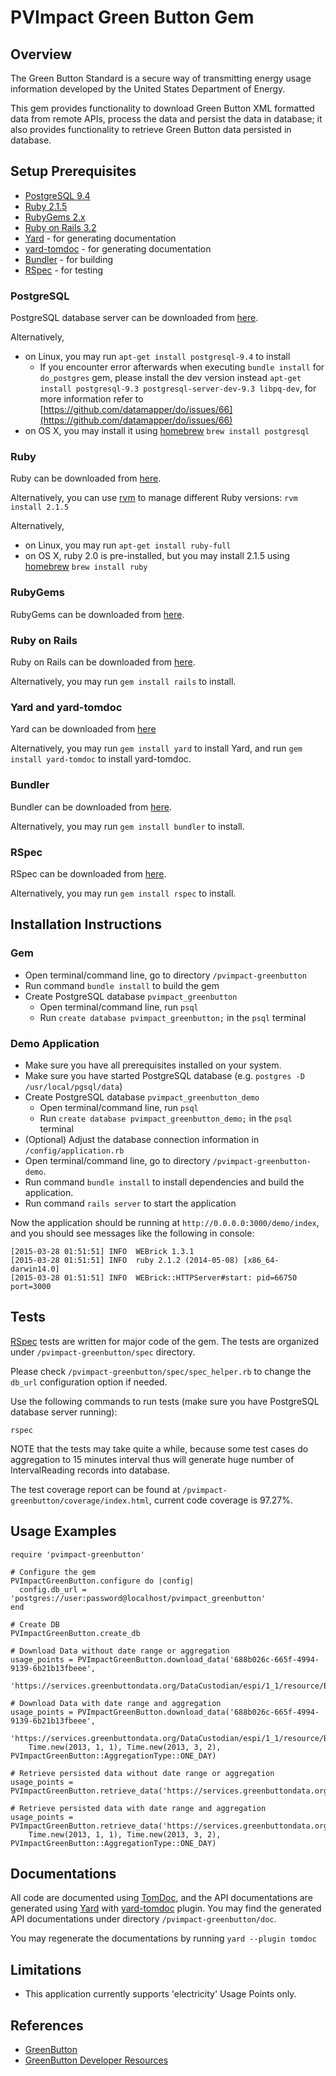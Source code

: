 # PVImpact Green Button Gem

## Overview

The Green Button Standard is a secure way of transmitting energy usage information developed by the United States
Department of Energy.

This gem provides functionality to download Green Button XML formatted data from remote APIs, process the data and persist
the data in database; it also provides functionality to retrieve Green Button data persisted in database.

## Setup Prerequisites

* [PostgreSQL 9.4](http://www.postgresql.org)
* [Ruby 2.1.5](http://www.ruby-lang.org)
* [RubyGems 2.x](https://rubygems.org)
* [Ruby on Rails 3.2](http://rubyonrails.org)
* [Yard](http://yardoc.org) - for generating documentation
* [yard-tomdoc](https://github.com/rubyworks/yard-tomdoc) - for generating documentation
* [Bundler](http://bundler.io) - for building
* [RSpec](http://rspec.info) - for testing

### PostgreSQL

PostgreSQL database server can be downloaded from [here](http://www.postgresql.org/download/).

Alternatively,

* on Linux, you may run ```apt-get install postgresql-9.4``` to install
    * If you encounter error afterwards when executing ```bundle install``` for ```do_postgres``` gem,
          please install the dev version instead ```apt-get install postgresql-9.3 postgresql-server-dev-9.3 libpq-dev```,
          for more information refer to [https://github.com/datamapper/do/issues/66](https://github.com/datamapper/do/issues/66)
* on OS X, you may install it using [homebrew](http://brew.sh) ```brew install postgresql```

### Ruby

Ruby can be downloaded from [here](https://www.ruby-lang.org/en/downloads/).

Alternatively, you can use [rvm](https://rvm.io) to manage different Ruby versions: ```rvm install 2.1.5```

Alternatively,

* on Linux, you may run ```apt-get install ruby-full```
* on OS X, ruby 2.0 is pre-installed, but you may install 2.1.5 using [homebrew](http://brew.sh) ```brew install ruby```

### RubyGems

RubyGems can be downloaded from [here](https://rubygems.org/pages/download).

### Ruby on Rails

Ruby on Rails can be downloaded from [here](http://rubyonrails.org/download/).

Alternatively, you may run ```gem install rails``` to install.

### Yard and yard-tomdoc

Yard can be downloaded from [here](http://yardoc.org)

Alternatively, you may run ```gem install yard``` to install Yard, and run ```gem install yard-tomdoc``` to install yard-tomdoc.

### Bundler

Bundler can be downloaded from [here](http://bundler.io).

Alternatively, you may run ```gem install bundler``` to install.

### RSpec

RSpec can be downloaded from [here](http://rspec.info).

Alternatively, you may run ```gem install rspec``` to install.


## Installation Instructions

### Gem

* Open terminal/command line, go to directory ```/pvimpact-greenbutton```
* Run command ```bundle install``` to build the gem
* Create PostgreSQL database ```pvimpact_greenbutton```
    * Open terminal/command line, run ```psql```
    * Run ```create database pvimpact_greenbutton;``` in the ```psql``` terminal


### Demo Application
* Make sure you have all prerequisites installed on your system.
* Make sure you have started PostgreSQL database (e.g. ```postgres -D /usr/local/pgsql/data```)
* Create PostgreSQL database ```pvimpact_greenbutton_demo```
    * Open terminal/command line, run ```psql```
    * Run ```create database pvimpact_greenbutton_demo;``` in the ```psql``` terminal
* (Optional) Adjust the database connection information in ```/config/application.rb```
* Open terminal/command line, go to directory ```/pvimpact-greenbutton-demo```.
* Run command ```bundle install``` to install dependencies and build the application.
* Run command ```rails server``` to start the application

Now the application should be running at ```http://0.0.0.0:3000/demo/index```, and you should see messages like the following in console:

    [2015-03-28 01:51:51] INFO  WEBrick 1.3.1
    [2015-03-28 01:51:51] INFO  ruby 2.1.2 (2014-05-08) [x86_64-darwin14.0]
    [2015-03-28 01:51:51] INFO  WEBrick::HTTPServer#start: pid=66750 port=3000

## Tests

[RSpec](http://rspec.info) tests are written for major code of the gem. The tests are organized under
```/pvimpact-greenbutton/spec``` directory.

Please check ```/pvimpact-greenbutton/spec/spec_helper.rb``` to change the ```db_url``` configuration option if needed.

Use the following commands to run tests (make sure you have PostgreSQL database server running):

    rspec

NOTE that the tests may take quite a while, because some test cases do aggregation to 15 minutes interval thus will generate
huge number of IntervalReading records into database.

The test coverage report can be found at ```/pvimpact-greenbutton/coverage/index.html```, current code coverage is 97.27%.

## Usage Examples

    require 'pvimpact-greenbutton'

    # Configure the gem
    PVImpactGreenButton.configure do |config|
      config.db_url = 'postgres://user:password@localhost/pvimpact_greenbutton'
    end

    # Create DB
    PVImpactGreenButton.create_db

    # Download Data without date range or aggregation
    usage_points = PVImpactGreenButton.download_data('688b026c-665f-4994-9139-6b21b13fbeee',
            'https://services.greenbuttondata.org/DataCustodian/espi/1_1/resource/Batch/Subscription/5')

    # Download Data with date range and aggregation
    usage_points = PVImpactGreenButton.download_data('688b026c-665f-4994-9139-6b21b13fbeee',
        'https://services.greenbuttondata.org/DataCustodian/espi/1_1/resource/Batch/Subscription/5',
        Time.new(2013, 1, 1), Time.new(2013, 3, 2), PVImpactGreenButton::AggregationType::ONE_DAY)

    # Retrieve persisted data without date range or aggregation
    usage_points = PVImpactGreenButton.retrieve_data('https://services.greenbuttondata.org/DataCustodian/espi/1_1/resource/Batch/Subscription/5')

    # Retrieve persisted data with date range and aggregation
    usage_points = PVImpactGreenButton.retrieve_data('https://services.greenbuttondata.org/DataCustodian/espi/1_1/resource/Batch/Subscription/5',
        Time.new(2013, 1, 1), Time.new(2013, 3, 2), PVImpactGreenButton::AggregationType::ONE_DAY)


## Documentations

All code are documented using [TomDoc](http://tomdoc.org), and the API documentations are generated using
[Yard](http://yardoc.org) with [yard-tomdoc](https://github.com/rubyworks/yard-tomdoc) plugin. You may find the
generated API documentations under directory ```/pvimpact-greenbutton/doc```.

You may regenerate the documentations by running ```yard --plugin tomdoc```

## Limitations

* This application currently supports 'electricity' Usage Points only.

## References

* [GreenButton](http://www.greenbuttondata.org)
* [GreenButton Developer Resources](http://www.greenbuttondata.org/developers/)